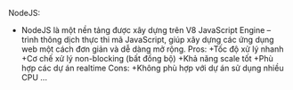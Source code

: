 NodeJS:
- NodeJS là một nền tảng được xây dựng trên V8 JavaScript Engine – trình thông dịch thực thi mã JavaScript, giúp xây dựng các ứng dụng web một cách đơn giản và dễ dàng mở rộng.
Pros:
+Tốc độ xử lý nhanh
+Cơ chế xử lý non-blocking (bất đồng bộ)
+Khả năng scale tốt
+Phù hợp các dự án realtime
Cons:
+Không phù hợp với dự án sử dụng nhiều CPU
...
